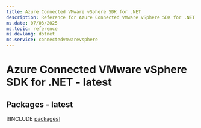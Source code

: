 ```yaml
---
title: Azure Connected VMware vSphere SDK for .NET
description: Reference for Azure Connected VMware vSphere SDK for .NET
ms.date: 07/03/2025
ms.topic: reference
ms.devlang: dotnet
ms.service: connectedvmwarevsphere
---
```

# Azure Connected VMware vSphere SDK for .NET - latest
## Packages - latest
[!INCLUDE [packages](connected-vmware-vsphere-index.md)]